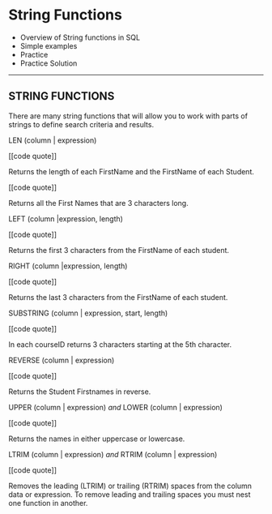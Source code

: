 # String Functions

- Overview of String functions in SQL
- Simple examples
- Practice
- Practice Solution

- - -

## STRING FUNCTIONS

There are many string functions that will allow you to work with parts of strings to define search criteria and results.

LEN (column | expression)

[[code quote]]

Returns the length of each FirstName and the FirstName of each Student.

[[code quote]]

Returns all the First Names that are 3 characters long.

LEFT (column |expression, length)

[[code quote]]

Returns the first 3 characters from the FirstName of each student.

RIGHT (column |expression, length)

[[code quote]]

Returns the last 3 characters from the FirstName of each student.

SUBSTRING (column | expression, start, length)

[[code quote]]

In each courseID returns 3 characters starting at the 5th character.

REVERSE (column | expression)

[[code quote]]

Returns the Student Firstnames in reverse.

UPPER (column | expression) *and* LOWER (column | expression)

[[code quote]]

Returns the names in either uppercase or lowercase.

LTRIM (column | expression) *and* RTRIM (column | expression)

[[code quote]]

Removes the leading (LTRIM) or trailing (RTRIM) spaces from the column data or expression. To remove leading and trailing spaces you must nest one function in another.